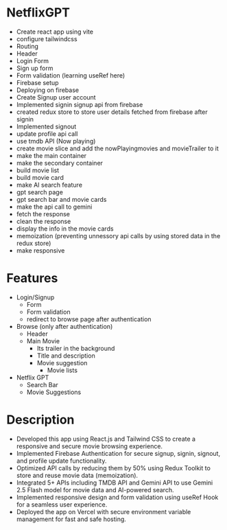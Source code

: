 # NetflixGPT
- Create react app using vite
- configure tailwindcss
- Routing
- Header
- Login Form
- Sign up form
- Form validation (learning useRef here)
- Firebase setup
- Deploying on firebase
- Create Signup user account
- Implemented signin signup api from firebase
- created redux store to store user details fetched from firebase after signin
- Implemented signout
- update profile api call
- use tmdb API (Now playing)
- create movie slice and add the nowPlayingmovies and movieTrailer to it
- make the main container
- make the secondary container
- build movie list
- build movie card
- make AI search feature
- gpt search page
- gpt search bar and movie cards
- make the api call to gemini
- fetch the response
- clean the response
- display the info in the movie cards
- memoization (preventing unnessory api calls by using stored data in the redux store)
- make responsive


# Features
- Login/Signup
    - Form 
    - Form validation
    - redirect to browse page after authentication
- Browse (only after authentication)
    - Header
    - Main Movie
        - Its trailer in the background
        - Title and description
        - Movie suggestion
            - Movie lists
- Netflix GPT
    - Search Bar
    - Movie Suggestions


# Description
- Developed this app using React.js and Tailwind CSS to create a responsive and secure movie browsing experience.
- Implemented Firebase Authentication for secure signup, signin, signout, and profile update functionality.
- Optimized API calls by reducing them by 50% using Redux Toolkit to store and reuse movie data (memoization).
- Integrated 5+ APIs including TMDB API and Gemini API to use Gemini 2.5 Flash model for movie data
and AI-powered search.
- Implemented responsive design and form validation using useRef Hook for a seamless user experience.
- Deployed the app on Vercel with secure environment variable management for fast and safe hosting.
